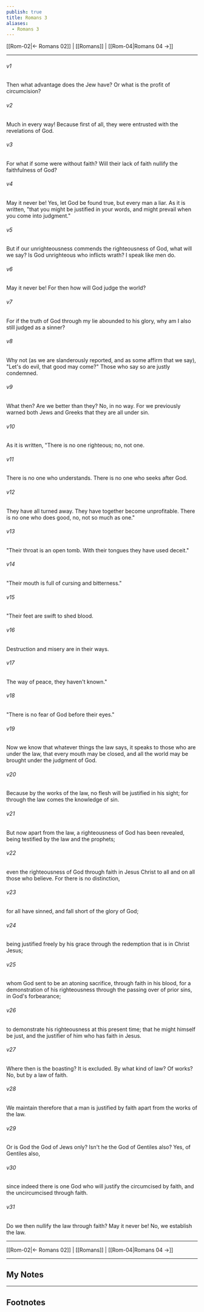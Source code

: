 ```yaml
---
publish: true
title: Romans 3
aliases:
  - Romans 3
---
```


[[Rom-02|← Romans 02]] | [[Romans]] | [[Rom-04|Romans 04 →]]
***



###### v1 
Then what advantage does the Jew have? Or what is the profit of circumcision? 

###### v2 
Much in every way! Because first of all, they were entrusted with the revelations of God. 

###### v3 
For what if some were without faith? Will their lack of faith nullify the faithfulness of God? 

###### v4 
May it never be! Yes, let God be found true, but every man a liar. As it is written, "that you might be justified in your words, and might prevail when you come into judgment." 

###### v5 
But if our unrighteousness commends the righteousness of God, what will we say? Is God unrighteous who inflicts wrath? I speak like men do. 

###### v6 
May it never be! For then how will God judge the world? 

###### v7 
For if the truth of God through my lie abounded to his glory, why am I also still judged as a sinner? 

###### v8 
Why not (as we are slanderously reported, and as some affirm that we say), "Let's do evil, that good may come?" Those who say so are justly condemned. 

###### v9 
What then? Are we better than they? No, in no way. For we previously warned both Jews and Greeks that they are all under sin. 

###### v10 
As it is written, "There is no one righteous; no, not one. 

###### v11 
There is no one who understands. There is no one who seeks after God. 

###### v12 
They have all turned away. They have together become unprofitable. There is no one who does good, no, not so much as one." 

###### v13 
"Their throat is an open tomb. With their tongues they have used deceit." 

###### v14 
"Their mouth is full of cursing and bitterness." 

###### v15 
"Their feet are swift to shed blood. 

###### v16 
Destruction and misery are in their ways. 

###### v17 
The way of peace, they haven't known." 

###### v18 
"There is no fear of God before their eyes." 

###### v19 
Now we know that whatever things the law says, it speaks to those who are under the law, that every mouth may be closed, and all the world may be brought under the judgment of God. 

###### v20 
Because by the works of the law, no flesh will be justified in his sight; for through the law comes the knowledge of sin. 

###### v21 
But now apart from the law, a righteousness of God has been revealed, being testified by the law and the prophets; 

###### v22 
even the righteousness of God through faith in Jesus Christ to all and on all those who believe. For there is no distinction, 

###### v23 
for all have sinned, and fall short of the glory of God; 

###### v24 
being justified freely by his grace through the redemption that is in Christ Jesus; 

###### v25 
whom God sent to be an atoning sacrifice, through faith in his blood, for a demonstration of his righteousness through the passing over of prior sins, in God's forbearance; 

###### v26 
to demonstrate his righteousness at this present time; that he might himself be just, and the justifier of him who has faith in Jesus. 

###### v27 
Where then is the boasting? It is excluded. By what kind of law? Of works? No, but by a law of faith. 

###### v28 
We maintain therefore that a man is justified by faith apart from the works of the law. 

###### v29 
Or is God the God of Jews only? Isn't he the God of Gentiles also? Yes, of Gentiles also, 

###### v30 
since indeed there is one God who will justify the circumcised by faith, and the uncircumcised through faith. 

###### v31 
Do we then nullify the law through faith? May it never be! No, we establish the law.

***
[[Rom-02|← Romans 02]] | [[Romans]] | [[Rom-04|Romans 04 →]]

---
## My Notes

---
## Footnotes